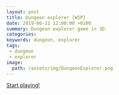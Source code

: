 ```yaml
---
layout: post
title: Dungeon explorer [WIP]
date: 2019-06-11 12:00:00 +0100
summary: Dungeon explorer game in 3D.
categories:
keywords: dungeon, explorer
tags:
 - dungeon
 - explorer
image:
  path: /assets/img/DungeonExplorer.png
---
```


[Start playing!](https://freamdev.com/games/DungeonExplorer)
